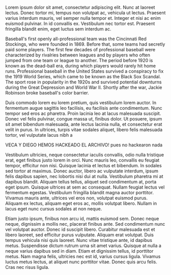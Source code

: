 Lorem ipsum dolor sit amet, consectetur adipiscing elit. Nunc at laoreet lectus. Donec tortor mi, tempus non volutpat ac, vehicula ut lectus. Praesent varius interdum mauris, vel semper nulla tempor et. Integer et nisi ac enim euismod pulvinar. In id convallis ex. Vestibulum nec tortor est. Praesent fringilla blandit enim, eget luctus sem interdum ac.

Baseball's first openly all-professional team was the Cincinnati Red Stockings, who were founded in 1869. Before that, some teams had secretly paid some players. The first few decades of professional baseball were characterized by rivalries between leagues and by players who often jumped from one team or league to another. The period before 1920 is known as the dead-ball era, during which players would rarely hit home runs. Professional baseball in the United States survived a conspiracy to fix the 1919 World Series, which came to be known as the Black Sox Scandal. The sport rose in popularity in the 1920s and survived potential downturns during the Great Depression and World War II. Shortly after the war, Jackie Robinson broke baseball's color barrier.


Duis commodo lorem eu lorem pretium, quis vestibulum lorem auctor. In fermentum augue sagittis leo facilisis, eu facilisis ante condimentum. Nunc tempor sed eros ac pharetra. Proin lacinia leo at lacus malesuada suscipit. Donec vel felis pulvinar, congue massa ut, finibus dolor. Ut posuere, ipsum sit amet bibendum malesuada, ante lectus lacinia nulla, et consectetur erat velit in purus. In ultrices, turpis vitae sodales aliquet, libero felis malesuada tortor, vel vulputate lacus nibh a 

 VECA Y DIEGO HEMOS HACKEADO EL ARCHIVO! pues no hackearon nada


Vestibulum ultricies, neque consectetur iaculis convallis, odio nulla tristique erat, eget finibus justo lorem in orci. Nunc mauris leo, convallis eu feugiat tempor, efficitur non nisi. Quisque lacinia et lectus et bibendum. In sodales sed tortor at maximus. Donec auctor, libero ac vulputate interdum, ipsum felis dapibus sapien, nec lobortis nisi dui at nulla. Vestibulum pharetra mi at dapibus blandit. Aliquam tellus tellus, aliquet sed condimentum at, porta eget ipsum. Quisque ultrices at sem ac consequat. Nullam feugiat lectus vel fermentum egestas. Vestibulum fringilla blandit magna auctor porttitor. Vivamus mauris ante, ultrices vel eros non, volutpat euismod purus. Aliquam ex lectus, aliquam eget eros ac, mollis volutpat libero. Nullam in lacus eget nunc cursus sodales at non neque.

Etiam justo ipsum, finibus non arcu id, mattis euismod sem. Donec neque neque, dignissim a mollis nec, placerat finibus ante. Sed condimentum nunc vel volutpat auctor. Donec id suscipit libero. Curabitur malesuada est et libero laoreet, sed efficitur purus vulputate. Aliquam erat volutpat. Duis tempus vehicula nisi quis laoreet. Nunc vitae tristique ante, id dapibus metus. Suspendisse dictum rutrum urna sit amet varius. Quisque at nulla a neque varius dapibus sed in diam. Etiam et dignissim tellus, id porttitor metus. Nam magna felis, ultricies nec est id, varius cursus ligula. Vivamus luctus metus lectus, at aliquet nunc porttitor vitae. Donec quis arcu felis. Cras nec risus ligula.